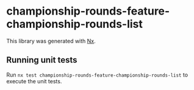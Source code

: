 # championship-rounds-feature-championship-rounds-list

This library was generated with [Nx](https://nx.dev).

## Running unit tests

Run `nx test championship-rounds-feature-championship-rounds-list` to execute the unit tests.
